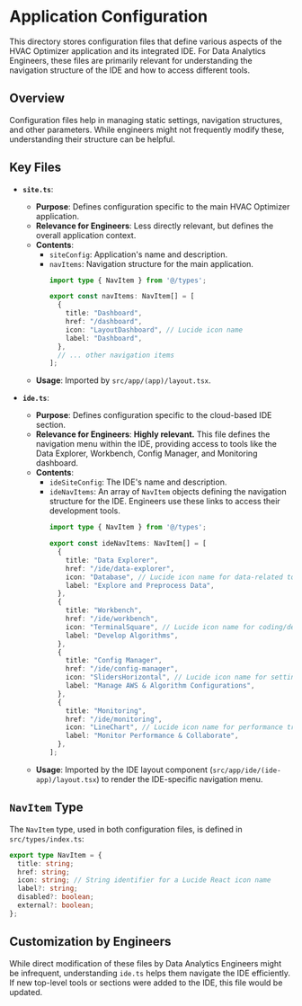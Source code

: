 # Application Configuration

This directory stores configuration files that define various aspects of the HVAC Optimizer application and its integrated IDE. For Data Analytics Engineers, these files are primarily relevant for understanding the navigation structure of the IDE and how to access different tools.

## Overview

Configuration files help in managing static settings, navigation structures, and other parameters. While engineers might not frequently modify these, understanding their structure can be helpful.

## Key Files

*   **`site.ts`**:
    *   **Purpose**: Defines configuration specific to the main HVAC Optimizer application.
    *   **Relevance for Engineers**: Less directly relevant, but defines the overall application context.
    *   **Contents**:
        *   `siteConfig`: Application's name and description.
        *   `navItems`: Navigation structure for the main application.
            ```typescript
            import type { NavItem } from '@/types';

            export const navItems: NavItem[] = [
              {
                title: "Dashboard",
                href: "/dashboard",
                icon: "LayoutDashboard", // Lucide icon name
                label: "Dashboard",
              },
              // ... other navigation items
            ];
            ```
    *   **Usage**: Imported by `src/app/(app)/layout.tsx`.

*   **`ide.ts`**:
    *   **Purpose**: Defines configuration specific to the cloud-based IDE section.
    *   **Relevance for Engineers**: **Highly relevant.** This file defines the navigation menu within the IDE, providing access to tools like the Data Explorer, Workbench, Config Manager, and Monitoring dashboard.
    *   **Contents**:
        *   `ideSiteConfig`: The IDE's name and description.
        *   `ideNavItems`: An array of `NavItem` objects defining the navigation structure for the IDE. Engineers use these links to access their development tools.
            ```typescript
            import type { NavItem } from '@/types';

            export const ideNavItems: NavItem[] = [
              {
                title: "Data Explorer",
                href: "/ide/data-explorer",
                icon: "Database", // Lucide icon name for data-related tools
                label: "Explore and Preprocess Data",
              },
              {
                title: "Workbench",
                href: "/ide/workbench",
                icon: "TerminalSquare", // Lucide icon name for coding/development
                label: "Develop Algorithms",
              },
              {
                title: "Config Manager",
                href: "/ide/config-manager",
                icon: "SlidersHorizontal", // Lucide icon name for settings/configurations
                label: "Manage AWS & Algorithm Configurations",
              },
              {
                title: "Monitoring",
                href: "/ide/monitoring",
                icon: "LineChart", // Lucide icon name for performance tracking
                label: "Monitor Performance & Collaborate",
              },
            ];
            ```
    *   **Usage**: Imported by the IDE layout component (`src/app/ide/(ide-app)/layout.tsx`) to render the IDE-specific navigation menu.

## `NavItem` Type

The `NavItem` type, used in both configuration files, is defined in `src/types/index.ts`:
```typescript
export type NavItem = {
  title: string;
  href: string;
  icon: string; // String identifier for a Lucide React icon name
  label?: string;
  disabled?: boolean;
  external?: boolean;
};
```

## Customization by Engineers

While direct modification of these files by Data Analytics Engineers might be infrequent, understanding `ide.ts` helps them navigate the IDE efficiently. If new top-level tools or sections were added to the IDE, this file would be updated.
```